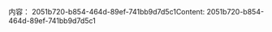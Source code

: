 <span data-ttu-id="ea6d2-101">内容： 2051b720-b854-464d-89ef-741bb9d7d5c1</span><span class="sxs-lookup"><span data-stu-id="ea6d2-101">Content: 2051b720-b854-464d-89ef-741bb9d7d5c1</span></span>